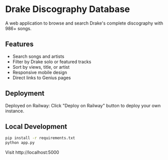 # Drake Discography Database

A web application to browse and search Drake's complete discography with 986+ songs.

## Features
- Search songs and artists
- Filter by Drake solo or featured tracks
- Sort by views, title, or artist
- Responsive mobile design
- Direct links to Genius pages

## Deployment
Deployed on Railway: Click "Deploy on Railway" button to deploy your own instance.

## Local Development
```bash
pip install -r requirements.txt
python app.py
```

Visit http://localhost:5000